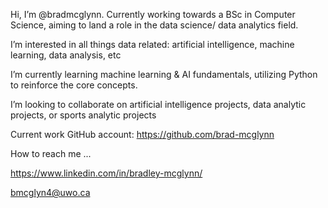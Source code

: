 Hi, I’m @bradmcglynn. Currently working towards a BSc in Computer Science, aiming to land a role in the data science/ data analytics field.

I’m interested in all things data related: artificial intelligence, machine learning, data analysis, etc

I’m currently learning machine learning & AI fundamentals, utilizing Python to reinforce the core concepts.

I’m looking to collaborate on artificial intelligence projects, data analytic projects, or sports analytic projects

Current work GitHub account: https://github.com/brad-mcglynn

How to reach me ... 

https://www.linkedin.com/in/bradley-mcglynn/

bmcglyn4@uwo.ca
<!---
bradmcglynn/bradmcglynn is a ✨ special ✨ repository because its `README.md` (this file) appears on your GitHub profile.
You can click the Preview link to take a look at your changes.
--->
